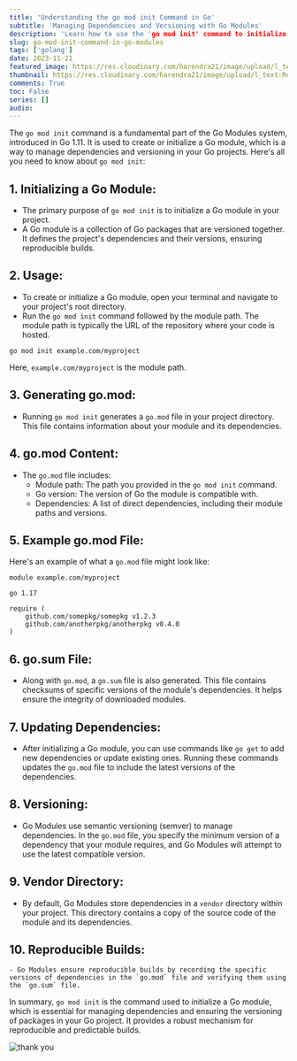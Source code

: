 ```yaml
---
title: 'Understanding the go mod init Command in Go'
subtitle: 'Managing Dependencies and Versioning with Go Modules'
description: 'Learn how to use the 'go mod init' command to initialize a Go module, manage dependencies, and ensure versioning in your Go projects. Explore the key aspects and benefits of this essential tool.'
slug: go-mod-init-command-in-go-modules
tags: ['golang']
date: 2023-11-21
featured_image: https://res.cloudinary.com/harendra21/image/upload/l_text:Roboto_45_bold:go%20mod%20init%20Command%20in%20Go,co_rgb:fff/golangwithexample/bg2.png
thumbnail: https://res.cloudinary.com/harendra21/image/upload/l_text:Roboto_45_bold:go%20mod%20init%20Command%20in%20Go,co_rgb:fff/golangwithexample/bg2.png
comments: True
toc: False
series: []
audio: 
---
```


The `go mod init` command is a fundamental part of the Go Modules system, introduced in Go 1.11. It is used to create or initialize a Go module, which is a way to manage dependencies and versioning in your Go projects. Here's all you need to know about `go mod init`:

## 1. Initializing a Go Module:
   - The primary purpose of `go mod init` is to initialize a Go module in your project.
   - A Go module is a collection of Go packages that are versioned together. It defines the project's dependencies and their versions, ensuring reproducible builds.

## 2. Usage:
   - To create or initialize a Go module, open your terminal and navigate to your project's root directory.
   - Run the `go mod init` command followed by the module path. The module path is typically the URL of the repository where your code is hosted.

   ```shell
   go mod init example.com/myproject
   ```

   Here, `example.com/myproject` is the module path.

## 3. Generating go.mod:
   - Running `go mod init` generates a `go.mod` file in your project directory. This file contains information about your module and its dependencies.

## 4. go.mod Content:
   - The `go.mod` file includes:
     - Module path: The path you provided in the `go mod init` command.
     - Go version: The version of Go the module is compatible with.
     - Dependencies: A list of direct dependencies, including their module paths and versions.

## 5. Example go.mod File:
   Here's an example of what a `go.mod` file might look like:

   ```plaintext
   module example.com/myproject

   go 1.17

   require (
       github.com/somepkg/somepkg v1.2.3
       github.com/anotherpkg/anotherpkg v0.4.0
   )
   ```

## 6. go.sum File:
   - Along with `go.mod`, a `go.sum` file is also generated. This file contains checksums of specific versions of the module's dependencies. It helps ensure the integrity of downloaded modules.

## 7. Updating Dependencies:
   - After initializing a Go module, you can use commands like `go get` to add new dependencies or update existing ones. Running these commands updates the `go.mod` file to include the latest versions of the dependencies.

## 8. Versioning:
   - Go Modules use semantic versioning (semver) to manage dependencies. In the `go.mod` file, you specify the minimum version of a dependency that your module requires, and Go Modules will attempt to use the latest compatible version.

## 9. Vendor Directory:
   - By default, Go Modules store dependencies in a `vendor` directory within your project. This directory contains a copy of the source code of the module and its dependencies.

## 10. Reproducible Builds:
    - Go Modules ensure reproducible builds by recording the specific versions of dependencies in the `go.mod` file and verifying them using the `go.sum` file.

In summary, `go mod init` is the command used to initialize a Go module, which is essential for managing dependencies and ensuring the versioning of packages in your Go project. It provides a robust mechanism for reproducible and predictable builds.


![thank you](https://res.cloudinary.com/harendra21/image/upload/w_500/golangwithexample/blog-2020-04-07-how_to_say_thank_you_in_business_i69dkn.png)